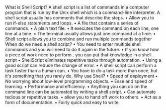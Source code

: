 What is Shell Script?
A shell script is a list of commands in a computer program that is run by the Unix shell which is a command-line interpreter. A shell script usually has comments that describe the steps.
•	Allow you to run if-else statements and loops.
•	A file that contains a series of commands.
•	A plain text file.
•	It executes the command on each line, one line at a time.
•	The terminal usually allows just one command at a time.
•	Shell script allows you to combine and run multiple commands together
When do we need a shell script?
•	You need to enter multiple shell commands and you will need to do it again in the future.
•	If you know how a piece of work need to perform.. you can put that knowledge in a shell script
•	ShellScript eliminates repetitive tasks through automation.
•	Using a good script can reduce the change of error.
•	A shell script can perform a task faster than a human can.
•	You have to do a task more than once, but it's something that you rarely do.
Why use Shell?
•	Speed of deployment
•	No worrying about low-level programming objects.
•	Ease and speed of learning.
•	Performance and efficiency.
•	Anything you can do on the command line can be automated by writing a shell script.
•	Can automate tedious or repetitive tasks.
•	allow you to hand off work to others.
•	Act as a form of documentation.
•	Fairly quick and easy to write.

